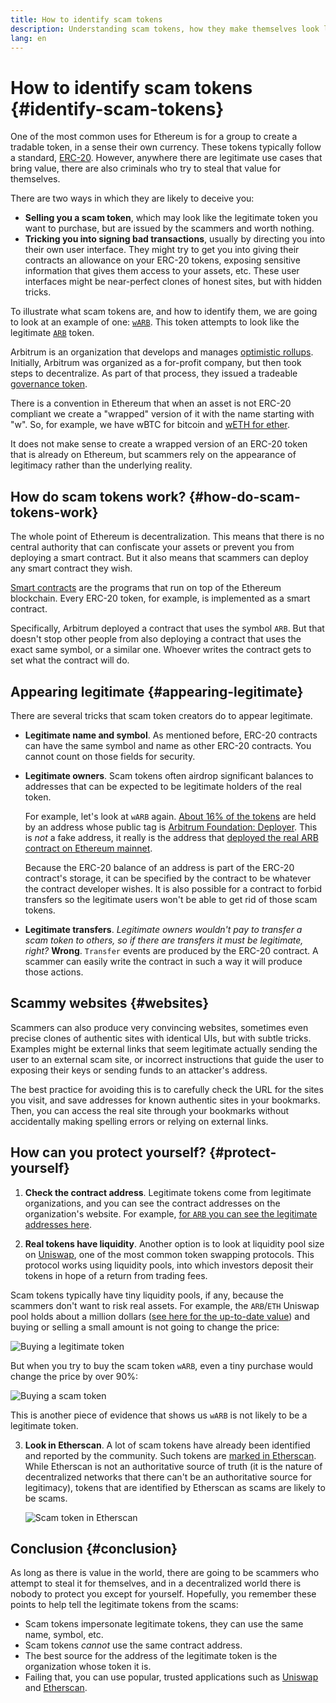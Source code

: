 ```yaml
---
title: How to identify scam tokens
description: Understanding scam tokens, how they make themselves look legitimate, and how to avoid them.
lang: en
---
```


# How to identify scam tokens {#identify-scam-tokens}

One of the most common uses for Ethereum is for a group to create a tradable token, in a sense their own currency. These tokens typically follow a standard, [ERC-20](/developers/docs/standards/tokens/erc-20/). However, anywhere there are legitimate use cases that bring value, there are also criminals who try to steal that value for themselves.

There are two ways in which they are likely to deceive you:

- **Selling you a scam token**, which may look like the legitimate token you want to purchase, but are issued by the scammers and worth nothing.
- **Tricking you into signing bad transactions**, usually by directing you into their own user interface. They might try to get you into giving their contracts an allowance on your ERC-20 tokens, exposing sensitive information that gives them access to your assets, etc. These user interfaces might be near-perfect clones of honest sites, but with hidden tricks.

To illustrate what scam tokens are, and how to identify them, we are going to look at an example of one: [`wARB`](https://etherscan.io/token/0xb047c8032b99841713b8e3872f06cf32beb27b82). This token attempts to look like the legitimate [`ARB`](https://etherscan.io/address/0xb50721bcf8d664c30412cfbc6cf7a15145234ad1) token.

<ExpandableCard
title="What is ARB?"
contentPreview=''>

Arbitrum is an organization that develops and manages <a href="/developers/docs/scaling/optimistic-rollups/">optimistic rollups</a>. Initially, Arbitrum was organized as a for-profit company, but then took steps to decentralize. As part of that process, they issued a tradeable <a href="/dao/#token-based-membership">governance token</a>.

</ExpandableCard>

<ExpandableCard
title="Why is the scam token called wARB?"
contentPreview=''>

There is a convention in Ethereum that when an asset is not ERC-20 compliant we create a "wrapped" version of it with the name starting with "w". So, for example, we have wBTC for bitcoin and <a href="https://cointelegraph.com/news/what-is-wrapped-ethereum-weth-and-how-does-it-work">wETH for ether</a>.

It does not make sense to create a wrapped version of an ERC-20 token that is already on Ethereum, but scammers rely on the appearance of legitimacy rather than the underlying reality.

</ExpandableCard>

## How do scam tokens work? {#how-do-scam-tokens-work}

The whole point of Ethereum is decentralization. This means that there is no central authority that can confiscate your assets or prevent you from deploying a smart contract. But it also means that scammers can deploy any smart contract they wish.

<ExpandableCard
title="What are smart contracts?"
contentPreview=''>

<a href="/developers/docs/smart-contracts/">Smart contracts</a> are the programs that run on top of the Ethereum blockchain. Every ERC-20 token, for example, is implemented as a smart contract.

</ExpandableCard>

Specifically, Arbitrum deployed a contract that uses the symbol `ARB`. But that doesn't stop other people from also deploying a contract that uses the exact same symbol, or a similar one. Whoever writes the contract gets to set what the contract will do.

## Appearing legitimate {#appearing-legitimate}

There are several tricks that scam token creators do to appear legitimate.

- **Legitimate name and symbol**. As mentioned before, ERC-20 contracts can have the same symbol and name as other ERC-20 contracts. You cannot count on those fields for security.

- **Legitimate owners**. Scam tokens often airdrop significant balances to addresses that can be expected to be legitimate holders of the real token.

  For example, let's look at `wARB` again. [About 16% of the tokens](https://etherscan.io/token/0xb047c8032b99841713b8e3872f06cf32beb27b82?a=0x1c8db745abe3c8162119b9ef2c13864cd1fdd72f) are held by an address whose public tag is [Arbitrum Foundation: Deployer](https://etherscan.io/address/0x1c8db745abe3c8162119b9ef2c13864cd1fdd72f). This is _not_ a fake address, it really is the address that [deployed the real ARB contract on Ethereum mainnet](https://etherscan.io/tx/0x242b50ab4fe9896cb0439cfe6e2321d23feede7eeceb31aa2dbb46fc06ed2670).

  Because the ERC-20 balance of an address is part of the ERC-20 contract's storage, it can be specified by the contract to be whatever the contract developer wishes. It is also possible for a contract to forbid transfers so the legitimate users won't be able to get rid of those scam tokens.

- **Legitimate transfers**. _Legitimate owners wouldn't pay to transfer a scam token to others, so if there are transfers it must be legitimate, right?_ **Wrong**. `Transfer` events are produced by the ERC-20 contract. A scammer can easily write the contract in such a way it will produce those actions.

## Scammy websites {#websites}

Scammers can also produce very convincing websites, sometimes even precise clones of authentic sites with identical UIs, but with subtle tricks. Examples might be external links that seem legitimate actually sending the user to an external scam site, or incorrect instructions that guide the user to exposing their keys or sending funds to an attacker's address.

The best practice for avoiding this is to carefully check the URL for the sites you visit, and save addresses for known authentic sites in your bookmarks. Then, you can access the real site through your bookmarks without accidentally making spelling errors or relying on external links.

## How can you protect yourself? {#protect-yourself}

1. **Check the contract address**. Legitimate tokens come from legitimate organizations, and you can see the contract addresses on the organization's website. For example, [for `ARB` you can see the legitimate addresses here](https://docs.arbitrum.foundation/deployment-addresses#token).

2. **Real tokens have liquidity**. Another option is to look at liquidity pool size on [Uniswap](https://uniswap.org/), one of the most common token swapping protocols. This protocol works using liquidity pools, into which investors deposit their tokens in hope of a return from trading fees.

Scam tokens typically have tiny liquidity pools, if any, because the scammers don't want to risk real assets. For example, the `ARB`/`ETH` Uniswap pool holds about a million dollars ([see here for the up-to-date value](https://info.uniswap.org/#/pools/0x755e5a186f0469583bd2e80d1216e02ab88ec6ca)) and buying or selling a small amount is not going to change the price:

![Buying a legitimate token](./uniswap-real.png)

But when you try to buy the scam token `wARB`, even a tiny purchase would change the price by over 90%:

![Buying a scam token](./uniswap-scam.png)

This is another piece of evidence that shows us `wARB` is not likely to be a legitimate token.

3. **Look in Etherscan**. A lot of scam tokens have already been identified and reported by the community. Such tokens are [marked in Etherscan](https://info.etherscan.com/etherscan-token-reputation/). While Etherscan is not an authoritative source of truth (it is the nature of decentralized networks that there can't be an authoritative source for legitimacy), tokens that are identified by Etherscan as scams are likely to be scams.

   ![Scam token in Etherscan](./etherscan-scam.png)

## Conclusion {#conclusion}

As long as there is value in the world, there are going to be scammers who attempt to steal it for themselves, and in a decentralized world there is nobody to protect you except for yourself. Hopefully, you remember these points to help tell the legitimate tokens from the scams:

- Scam tokens impersonate legitimate tokens, they can use the same name, symbol, etc.
- Scam tokens _cannot_ use the same contract address.
- The best source for the address of the legitimate token is the organization whose token it is.
- Failing that, you can use popular, trusted applications such as [Uniswap](https://app.uniswap.org/#/swap) and [Etherscan](https://etherscan.io/).
